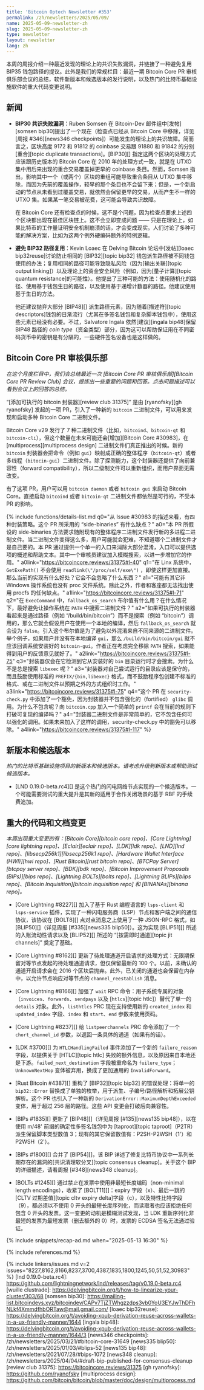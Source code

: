 ```yaml
---
title: 'Bitcoin Optech Newsletter #353'
permalink: /zh/newsletters/2025/05/09/
name: 2025-05-09-newsletter-zh
slug: 2025-05-09-newsletter-zh
type: newsletter
layout: newsletter
lang: zh
---
```


本周的周报介绍一种最近发现的理论上的共识失败漏洞，并链接了一种避免复用 BIP35 钱包路径的提议。此外是我们的常规栏目：最近一期 Bitcoin Core PR 审核俱乐部会议的总结，软件新版本和候选版本的发行说明，以及热门的比特币基础设施软件的重大代码变更说明。

## 新闻

- **<!--bip30-consensus-failure-vulnerability-->** **BIP30 共识失败漏洞**：Ruben Somsen 在 Bitcoin-Dev 邮件组中[发帖][somsen bip30]提出了一个现在（检查点已经从 Bitcoin Core 中移除，详见[周报 #346][news346 checkpoints]）可能发生的理论上的共识故障。简而言之，区块高度 9172 和 91812 的 coinbase 交易跟 91880 和 91842 的分别[重合][topic duplicate transactions]。[BIP30][] 指定这两个区块的处理方式应该跟历史版本的 Bitcoin Core 在 2010 年的处理方式一致，就是在 UTXO 集中用后来出现的重合交易覆盖掉更早的 coinbase 条目。然而，Somsen 指出，影响其中一个（或两个）区块的重组可能导致重合条目从 UTXO 集中移除，而因为先前的覆盖操作，较早的那个条目也不会留下来；但是，一个新启动的节点从未看到过覆盖交易，就依然会保留更早的交易，从而产生不一样的 UTXO 集。如果某一笔交易被花费，这可能会导致共识故障。

  在 Bitcoin Core 还有检查点的时候，这不是个问题，因为检查点要求上述四个区块都出现在最佳区块链上。这不会立即变成问题 —— 只是在理论上，如果比特币的工作量证明安全机制崩溃的话，才会变成现实。人们讨论了多种可能的解决方案，比如为这两个例外硬编码额外的特例逻辑。

- **<!--avoiding-bip32-path-reuse-->** **避免 BIP32 路径复用**：Kevin Loaec 在 Delving Bitcoin 论坛中[发帖][loaec bip32reuse]讨论防止相同的 [BIP32][topic bip32] 钱包派生路径被不同钱包使用的办法；复用相同的路径可能导致隐私风险（因为[输出关联][topic output linking]）以及理论上的资金安全风险（例如，因为[量子计算][topic quantum resistance]的可能性）。他提出了三种可能的方法：使用随机化的路径、使用基于钱包生日的路径，以及使用基于递增计数器的路径。他建议使用基于生日的方法。

  他还建议抛弃大部分 [BIP48][] 派生路径元素，因为随着[描述符][topic descriptors]钱包的日渐流行（尤其在多签名钱包和复杂脚本钱包中），使用这些元素已经没有必要。不过，Salvatore Ingala 依然[建议][ingala bip48]保留 BIP48 路径的 *coin type*（资金类型）部分，因为这可以帮助保证用在不同密码货币中的密钥是有分隔的，一些硬件签名设备也是这样做的。

## Bitcoin Core PR 审核俱乐部

*在这个月度栏目中，我们会总结最近一次 [Bitcoin Core PR 审核俱乐部][Bitcoin Core PR Review Club] 会议，提炼出一些重要的问题和回答。点击问题描述可以看到会议上的回答的总结。*

“[添加可执行的 bitcoin 封装器][review club 31375]” 是由 [ryanofsky][gh ryanofsky] 发起的一项 PR，引入了一种新的 `bitcoin` 二进制文件，可以用来发现和启动多种 Bitcoin Core 二进制文件。

Bitcoin Core v29 发行了 7 种二进制文件（比如，`bitcoind`、`bitcoin-qt` 和 `bitcoin-cli`），但这个数量在未来可能还会[增加][Bitcoin Core #30983]，在 [multiprocess][multiprocess design] 二进制文件们真正推出的时候。新的 `bitcoin` 封装器会把命令（例如 `gui`）映射成正确的整体程序（`bitcoin-qt`）或者多线程（`bitocin-gui`）二进制文件。除了探测能力，这个封装器还提供了向前兼容性（forward compatibility），所以二级制文件可以重新组织，而用户界面无需改变。

有了这项 PR，用户可以用 `bitcoin daemon` 或者 `bitcoin gui` 来启动 Bitcoin Core。直接启动 `bitcoind` 或者 `bitcoin-qt` 二进制文件都依然是可行的，不受本 PR 的影响。

{% include functions/details-list.md
  q0="<!--from-issue-30983-four-packaging-strategies-were-listed-which-specific-drawbacks-of-the-side-binaries-approach-does-this-pr-address-->从 Issue #30983 的描述来看，有四种封装策略。这个 PR 所采用的 “side-binaries” 有什么缺点？"
  a0="本 PR 所假设的 side-binaries 方法要求随附现有的整体程序二进制文件发行新的多进程二进制文件。当二进制文件变得这么多，用户可能就会犯难，不知道哪个二进制文件才是自己要的。本 PR 通过提供一个单一的入口来消除大部分混淆，入口可以提供选项的概述和帮助文本。其中一个审核员建议加入模糊搜索，以进一步增加它的作用。"
  a0link="https://bitcoincore.reviews/31375#l-40"
  q1="<!--getexepath-does-not-use-readlink-proc-self-exe-on-linux-even-though-it-would-be-more-direct-what-advantages-does-the-current-implementation-have-what-corner-cases-might-it-miss-->在 Linx 系统中，`GetExePath()` 不会使用 `readlink(\"/proc/self/exe\")` ，即使这样更加直接。那么当前的实现有什么好处？它会不会忽略了什么东西？"
  a1="可能有其它非 Windows 操作系统也没有 proc 文件系统。除此之外，作者和客座都无法找出使用 procfs 的任何缺点。"
  a1link="https://bitcoincore.reviews/31375#l-71"
  q2="<!--in-execcommand-explain-the-purpose-of-the-fallback-os-search-boolean-under-what-circumstances-is-it-better-to-avoid-letting-the-os-search-for-the-binary-on-the-path-->在 `ExecCommand` 中，`fallback_os_search` 布尔值有什么用？在什么情况下，最好避免让操作系统在 `PATH` 中搜索二进制文件？"
  a2="如果可执行的封装器看起来是通过路径（例如 “/build/bin/bitcoin”）而不是搜索（例如 “bitcoin”）调用的，那么它就会假设用户在使用一个本地的编译，然后 `fallback_os_search` 就会设为 `false`。引入这个布尔值是为了避免以外混淆来自不同来源的二进制文件。举个例子，如果用户并没有在本地编译 `gui`，那么 `/build/bin/bitcoin/gui` 就不应该回调系统安装好的 `bitcoin-gui`。作者正在考虑完全移除 `PATH` 搜索，如果能得到用户的反馈意见就好了。"
  a2link="https://bitcoincore.reviews/31375#l-75"
  q3="<!--the-wrapper-searches-prefix-libexec-only-when-it-detects-that-it-is-running-from-an-installed-bin-directory-why-not-always-search-libexec-->封装器仅会在它检测到它从安装好的 `bin` 目录运行时才会搜索。为什么不是总是搜索 `libexec` 呢？"
  a3="封装器对自己尝试运行的目录应该是保守的，而且鼓励使用标准的  `PREFIX/{bin,libexec}` 格式，而不鼓励程序包创建不标准的格式、或在二进制文件以预期之外的方式组织时工作。"
  a3link="https://bitcoincore.reviews/31375#l-75"
  q4="<!--the-pr-adds-an-exemption-in-security-check-py-because-the-wrapper-contains-no-fortified-glibc-calls-why-does-it-not-contain-them-and-would-adding-a-trivial-printf-to-bitcoin-cpp-break-reproducible-builds-under-the-current-rules-->这个 PR 在 `security-check.py` 中添加了一个豁免，因为封装器并不包含强化的（fortified） `glibc` 调用。为什么不包含呢？向 `bitcoin.cpp` 加入一个简单的  `printf` 会在当前的规则下打破可复现的编译吗？"
  a4="封装器二进制文件是非常简单的，它不包含任何可以强化的调用。如果未来加入了这样的调用，security-check.py 中的豁免可以移除。"
  a4link="https://bitcoincore.reviews/31375#l-117"
%}

## 新版本和候选版本

*热门的比特币基础设施项目的新版本和候选版本。请考虑升级到新版本或帮助测试候选版本。*

- [LND 0.19.0-beta.rc4][] 是这个热门的闪电网络节点实现的一个候选版本。一个可能需要测试的重大提升是其新的适用于合作关闭场景的基于 RBF 的手续费追加。

## 重大的代码和文档变更

*本周出现重大变更的有：[Bitcoin Core][bitcoin core repo]、[Core Lightning][core lightning repo]、[Eclair][eclair repo]、[LDK][ldk repo]、[LND][lnd repo]、[libsecp256k1][libsecp256k1 repo]、[Hardware Wallet Interface (HWI)][hwi repo]、[Rust Bitcoin][rust bitcoin repo]、[BTCPay Server][btcpay server repo]、[BDK][bdk repo]、[Bitcoin Improvement Proposals (BIPs)][bips repo]、[Lightning BOLTs][bolts repo]、[Lightning BLIPs][blips repo]、[Bitcoin Inquisition][bitcoin inquisition repo] 和 [BINANAs][binana repo]。*

- [Core Lightning #8227][] 加入了基于 Rust 编程语言的 `lsps-client` 和 `lsps-service` 插件，实现了一种闪电服务商（LSP）节点和客户端之间的通信协议，该协议在 [BOLT8][] 点对点消息之上使用了一种 JSON-RPC 格式，如 [BLIP50][]（详见周报 [#335][news335 blip50]）。这为实现 [BLIP51][] 所述的入账流动性请求以及 [BLIP52][] 所述的 “[按需即时通道][topic jit channels]” 奠定了基础。

- [Core Lightning #8162][] 更新了待处理通道开启请求的处理方式：无限期保留对等节点发起的待处理通道请求，但仅保留最新的 100 个。以前，未确认的通道开启请求会在 2016 个区块后抛弃。此外，已关闭的通道也会保留在内存中，以允许节点响应对等节点的 `channel_reestablish` 消息。

- [Core Lightning #8166][] 加强了 `wait` RPC 命令：用子系统专属的对象（`invoices`、`forwards`、`sendpays` 以及 [`htlcs`][topic htlc]）替代了单一的 `details` 对象。此外，`listhtlcs` PRC 现在支持使用新的 `created_index` 和 `updated_index` 字段、`index` 和 `start`、`end` 参数来使用页码。

- [Core Lightning #8237][] 给 `listpeerchannels` PRC 命令添加了一个 `chort_channel_id` 参数，以返回一条具体的通道（如果有的话）。

- [LDK #3700][] 为 `HTLCHandlingFailed` 事件添加了一个新的 `failure_reason` 字段，以提供关于 [HTLC][topic htlc] 失败的额外信息，以及原因来自本地还是下游。`failed_next_destination` 字段被重命名为 `fuilure_type`； `UnknownNextHop` 变体被弃用，换成了更加通用的 `InvalidForward`。

- [Rust Bitcoin #4387][] 重构了 [BIP32][topic bip32] 的错误处理：将单一的 `bip32::Error` 替换成了单独的枚举，用于派生、子编号/路径解析和拓展公钥解析。这个 PR 也引入了一种新的 `DerivationError::MaximunDepthExceeded` 变体，用于超过 256 层的路径。这些 API 变更会打破后向兼容性。

- [BIPs #1835][] 更新了 [BIP48][]（详见周报 [#135][news135 bip48]），以在使用 m/48' 前缀的确定性多签名钱包中为 [taproot][topic taproot]（P2TR）派生保留脚本类型数值 3；现有的其它保留数值有：P2SH-P2WSH（1'）和 P2WSH（2'）。

- [BIPs #1800][] 合并了 [BIP54][]，该 BIP 详述了修复比特币协议中一系列长期存在的漏洞的[共识清理软分叉][topic consensus cleanup]。关于这个 BIP 的详细描述，请看周报 [#348][news348 cleanup]。

- [BOLTs #1245][] 通过禁止在发票中使用非最短长度编码（non-minimal length encodings），收紧了 [BOLT11][]：expiry 字段（x）、最后一跳的 [CLTV 过期差值][topic cltv expiry delta]字段（c），以及特性比特字段（9），都必须以不使用 0 开头的最短长度序列化，而读取者也应该拒绝任何包含 0 开头的发票。这一变更的动机是模糊测试发现，当 LDK 重新序列化非最短的发票为最短发票（删去额外的 0）时，发票的 ECDSA 签名无法通过验证。

{% include snippets/recap-ad.md when="2025-05-13 16:30" %}

{% include references.md %}

{% include linkers/issues.md v=2 issues="8227,8162,8166,8237,3700,4387,1835,1800,1245,50,51,52,30983" %}
[lnd 0.19.0-beta.rc4]: https://github.com/lightningnetwork/lnd/releases/tag/v0.19.0-beta.rc4
[wuille clustrade]: https://delvingbitcoin.org/t/how-to-linearize-your-cluster/303/68
[somsen bip30]: https://mailing-list.bitcoindevs.xyz/bitcoindev/CAPv7TjZTWhgzzdps3vb0YoU3EYJwThDFhNLkf4XmmdfhbORTaw@mail.gmail.com/
[loaec bip32reuse]: https://delvingbitcoin.org/t/avoiding-xpub-derivation-reuse-across-wallets-in-a-ux-friendly-manner/1644
[ingala bip48]: https://delvingbitcoin.org/t/avoiding-xpub-derivation-reuse-across-wallets-in-a-ux-friendly-manner/1644/3
[news346 checkpoints]: /zh/newsletters/2025/03/21/#bitcoin-core-31649
[news335 blip50]: /zh/newsletters/2025/01/03/#blips-52
[news135 bip48]: /zh/newsletters/2021/07/28/#bips-1072
[news348 cleanup]: /zh/newsletters/2025/04/04/#draft-bip-published-for-consensus-cleanup
[review club 31375]: https://bitcoincore.reviews/31375
[gh ryanofsky]: https://github.com/ryanofsky
[multiprocess design]: https://github.com/bitcoin/bitcoin/blob/master/doc/design/multiprocess.md
